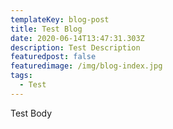 ```yaml
---
templateKey: blog-post
title: Test Blog
date: 2020-06-14T13:47:31.303Z
description: Test Description
featuredpost: false
featuredimage: /img/blog-index.jpg
tags:
  - Test
---
```

Test Body